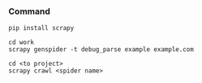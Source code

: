 ### Command

```shell
pip install scrapy
```

```shell
cd work
scrapy genspider -t debug_parse example example.com

cd <to project>
scrapy crawl <spider name>
```
 